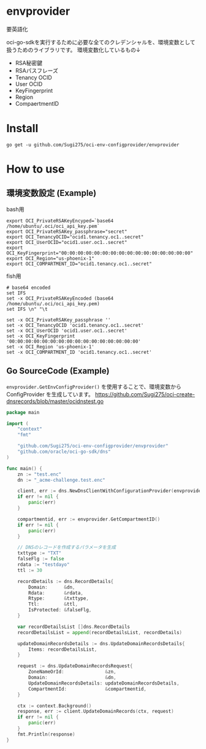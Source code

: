 # envprovider

要英語化

oci-go-sdkを実行するために必要な全てのクレデンシャルを、環境変数として扱うためのライブラリです。
環境変数化しているもの↓

- RSA秘密鍵
- RSAパスフレーズ
- Tenancy OCID
- User OCID
- KeyFingerprint
- Region
- CompaertmentID

# Install

```
go get -u github.com/Sugi275/oci-env-configprovider/envprovider
```

# How to use

## 環境変数設定 (Example)

bash用

```
export OCI_PrivateRSAKeyEncyped=`base64 /home/ubuntu/.oci/oci_api_key.pem`
export OCI_PrivateRSAKey_passphrase="secret"
export OCI_TenancyOCID="ocid1.tenancy.oc1..secret"
export OCI_UserOCID="ocid1.user.oc1..secret"
export OCI_KeyFingerprint="00:00:00:00:00:00:00:00:00:00:00:00:00:00:00:00"
export OCI_Region="us-phoenix-1"
export OCI_COMPARTMENT_ID="ocid1.tenancy.oc1..secret"
```

fish用

```
# base64 encoded 
set IFS
set -x OCI_PrivateRSAKeyEncoded (base64 /home/ubuntu/.oci/oci_api_key.pem)
set IFS \n" "\t

set -x OCI_PrivateRSAKey_passphrase ''
set -x OCI_TenancyOCID 'ocid1.tenancy.oc1..secret'
set -x OCI_UserOCID 'ocid1.user.oc1..secret'
set -x OCI_KeyFingerprint '00:00:00:00:00:00:00:00:00:00:00:00:00:00:00:00'
set -x OCI_Region 'us-phoenix-1'
set -x OCI_COMPARTMENT_ID 'ocid1.tenancy.oc1..secret'
```

## Go SourceCode (Example)

`envprovider.GetEnvConfigProvider()` を使用することで、環境変数から ConfigProvider を生成しています。
https://github.com/Sugi275/oci-create-dnsrecords/blob/master/ocidnstest.go

```Go
package main

import (
	"context"
	"fmt"

	"github.com/Sugi275/oci-env-configprovider/envprovider"
	"github.com/oracle/oci-go-sdk/dns"
)

func main() {
	zn := "test.enc"
	dn := "_acme-challenge.test.enc"

	client, err := dns.NewDnsClientWithConfigurationProvider(envprovider.GetEnvConfigProvider())
	if err != nil {
		panic(err)
	}

	compartmentid, err := envprovider.GetCompartmentID()
	if err != nil {
		panic(err)
	}

	// DNSのレコードを作成するパラメータを生成
	txttype := "TXT"
	falseFlg := false
	rdata := "testdayo"
	ttl := 30

	recordDetails := dns.RecordDetails{
		Domain:      &dn,
		Rdata:       &rdata,
		Rtype:       &txttype,
		Ttl:         &ttl,
		IsProtected: &falseFlg,
	}

	var recordDetailsList []dns.RecordDetails
	recordDetailsList = append(recordDetailsList, recordDetails)

	updateDomainRecordsDetails := dns.UpdateDomainRecordsDetails{
		Items: recordDetailsList,
	}

	request := dns.UpdateDomainRecordsRequest{
		ZoneNameOrId:               &zn,
		Domain:                     &dn,
		UpdateDomainRecordsDetails: updateDomainRecordsDetails,
		CompartmentId:              &compartmentid,
	}

	ctx := context.Background()
	response, err := client.UpdateDomainRecords(ctx, request)
	if err != nil {
		panic(err)
	}
	fmt.Println(response)
}
```
